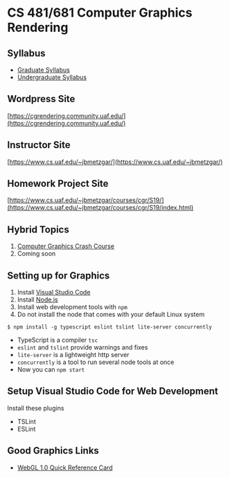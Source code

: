 # CS 481/681 Computer Graphics Rendering

## Syllabus

- [Graduate Syllabus](cs681-cgr-s19-grad.pdf)
- [Undergraduate Syllabus](cs481-cgr-s19-undergrad.pdf)

## Wordpress Site

[https://cgrendering.community.uaf.edu/](https://cgrendering.community.uaf.edu/)

## Instructor Site

[https://www.cs.uaf.edu/~jbmetzgar/](https://www.cs.uaf.edu/~jbmetzgar/)

## Homework Project Site

[https://www.cs.uaf.edu/~jbmetzgar/courses/cgr/S19/](https://www.cs.uaf.edu/~jbmetzgar/courses/cgr/S19/index.html)

## Hybrid Topics

1. [Computer Graphics Crash Course](hybrid-topics/01-cg-crash-course.md)
2. Coming soon

## Setting up for Graphics

1. Install [Visual Studio Code](code.visualstudio.com)
2. Install [Node.js](www.nodejs.org)
3. Install web development tools with `npm`
4. Do not install the node that comes with your default Linux system

```
$ npm install -g typescript eslint tslint lite-server concurrently
```

- TypeScript is a compiler `tsc`
- `eslint` and `tslint` provide warnings and fixes
- `lite-server` is a lightweight http server
- `concurrently` is a tool to run several node tools at once
- Now you can `npm start`

## Setup Visual Studio Code for Web Development

Install these plugins

- TSLint
- ESLint

## Good Graphics Links

- [WebGL 1.0 Quick Reference Card](https://www.khronos.org/files/webgl/webgl-reference-card-1_0.pdf)